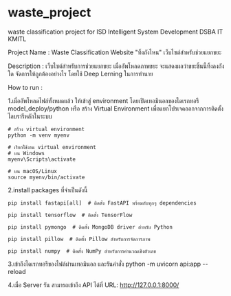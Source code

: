 # waste_project
waste classification project for ISD
Intelligent System Development DSBA IT KMITL

Project Name :
  Waste Classification Website "ทิ้งถังไหน" เว็บไซต์สำหรับช่วยแยกขยะ
  
Description :
  เว็บไซต์สำหรับการช่วยแยกขยะ เมื่ออัพโหลดภาพขยะ จะแสดงผลว่าขยะชิ้นนี้ทิ้งลงถังใด จัดการให้ถูกต้องอย่างไร โดยใช้ Deep Lerning ในการทำนาย
  
How to run :

  1.เมื่ออัพโหลดไฟล์ทั้งหมดแล้ว ให้เข้าสู่ environment โดยเปิดเทอมินอลของไดเรกทอรี model_deploy/python หรือ สร้าง Virtual Environment เพื่อแยกโปรเจคออกจากการติดตั้งไลบรารีหลักในระบบ

    # สร้าง virtual environment
    python -m venv myenv
    
    # เรียกใช้งาน virtual environment
    # บน Windows
    myenv\Scripts\activate
    
    # บน macOS/Linux
    source myenv/bin/activate

  
  2.install packages ที่จำเป็นดังนี้
  
    pip install fastapi[all]  # ติดตั้ง FastAPI พร้อมกับทุกๆ dependencies
    
    pip install tensorflow  # ติดตั้ง TensorFlow
    
    pip install pymongo  # ติดตั้ง MongoDB driver สำหรับ Python
    
    pip install pillow  # ติดตั้ง Pillow สำหรับการจัดการภาพ
    
    pip install numpy  # ติดตั้ง NumPy สำหรับการคำนวณเชิงตัวเลข


  3.เข้าถึงไดเรกทอรีของไฟล์ผ่านเทอมินอล และรันคำสั่ง python -m uvicorn api:app --reload

  4.เมื่อ Server รัน สามารถเข้าถึง API ได้ที่ URL: http://127.0.0.1:8000/

